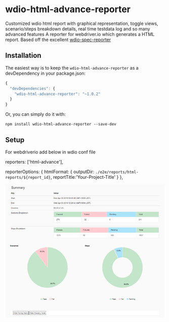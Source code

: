 # wdio-html-advance-reporter
Customized wdio html report with graphical representation, toggle views, scenario/steps breakdown details, real time testdata log and so many advanced features
A reporter for webdriver.io which generates a HTML report.
Based off the excellent [wdio-spec-reporter](https://www.npmjs.com/package/wdio-spec-reporter)

## Installation

The easiest way is to keep the `wdio-html-advance-reporter` as a devDependency in your package.json:

```javascript
{
  "devDependencies": {
    "wdio-html-advance-reporter": "~1.0.2"
  }
}
```

Or, you can simply do it with:

```
npm install wdio-html-advance-reporter --save-dev
```

## Setup

For webdriverio add below in wdio conf file

  reporters: ['html-advance'],
  
  reporterOptions: {
    htmlFormat: {
      outputDir: `./e2e/reports/html-reports/${report_id}`,
      reportTitle:'Your-Project-Title'
    }
  },

![Report Screenshot](wdio-html-advance-report.png)
